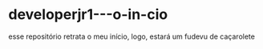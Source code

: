 # developerjr1---o-in-cio
esse repositório retrata o meu início, logo, estará um fudevu de caçarolete

